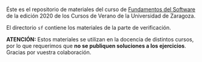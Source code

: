 Éste es el repositorio de materiales del curso de
[Fundamentos del Software](https://robblanco.github.io/teaching/unizar2020/)
de la edición 2020 de los Cursos de Verano de la Universidad de Zaragoza.

El directorio `sf` contiene los materiales de la parte de verificación.

**ATENCIÓN:** Estos materiales se utilizan en la docencia de distintos cursos,
por lo que requerimos que **no se publiquen soluciones a los ejercicios**.
Gracias por vuestra colaboración.
